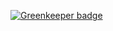 
[![Greenkeeper badge](https://badges.greenkeeper.io/rsboudreaux/gatsby.svg)](https://greenkeeper.io/)
